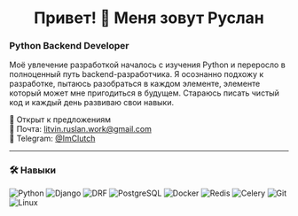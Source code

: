 <h1 align="center">Привет! 👋 Меня зовут Руслан</h1>

### Python Backend Developer

Моё увлечение разработкой началось с изучения Python и переросло в полноценный путь backend-разработчика. Я осознанно подхожу к разработке, пытаюсь разобраться в каждом элементе, элементе который может мне пригодиться в будущем. Стараюсь писать чистый код и каждый день развиваю свои навыки.

🔹 Открыт к предложениям   
🔹 Почта: [litvin.ruslan.work@gmail.com](mailto:litvin.ruslan.work@gmail.com)  
🔹 Telegram: [@ImClutch](https://t.me/ImClutch)  

---

### 🛠 Навыки
![Python](https://img.shields.io/badge/-Python-3776AB?style=flat&logo=python&logoColor=white)
![Django](https://img.shields.io/badge/-Django-092E20?style=flat&logo=django&logoColor=white)
![DRF](https://img.shields.io/badge/-DRF-ff1709?style=flat&logo=django&logoColor=white)
![PostgreSQL](https://img.shields.io/badge/-PostgreSQL-336791?style=flat&logo=postgresql&logoColor=white)
![Docker](https://img.shields.io/badge/-Docker-2496ED?style=flat&logo=docker&logoColor=white)
![Redis](https://img.shields.io/badge/-Redis-DC382D?style=flat&logo=redis&logoColor=white)
![Celery](https://img.shields.io/badge/-Celery-37814A?style=flat&logo=celery&logoColor=white)
![Git](https://img.shields.io/badge/-Git-F05032?style=flat&logo=git&logoColor=white)
![Linux](https://img.shields.io/badge/-Linux-FCC624?style=flat&logo=linux&logoColor=black)

